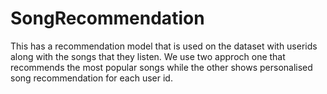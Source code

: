# SongRecommendation
This has a recommendation model that is used on the dataset with userids along with the songs that they listen. We use two approch one that recommends the most popular songs while the other shows personalised song recommendation for each user id.

